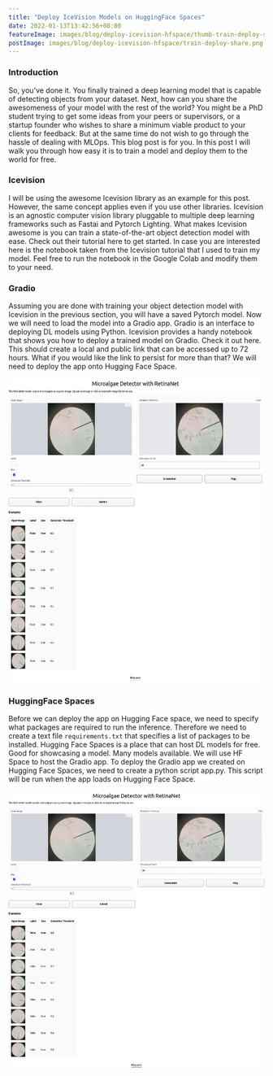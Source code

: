 ```yaml
---
title: "Deploy IceVision Models on HuggingFace Spaces"
date: 2022-01-13T13:42:56+08:00
featureImage: images/blog/deploy-icevision-hfspace/thumb-train-deploy-share.png
postImage: images/blog/deploy-icevision-hfspace/train-deploy-share.png
---
```



### Introduction
So, you’ve done it. You finally trained a deep learning model that is capable of detecting objects from your dataset. Next, how can you share the awesomeness of your model with the rest of the world? You might be a PhD student trying to get some ideas from your peers or supervisors, or a startup founder who wishes to share a minimum viable product to your clients for feedback. But at the same time do not wish to go through the hassle of dealing with MLOps. This blog post is for you. In this post I will walk you through how easy it is to train a model and deploy them to the world for free.

### Icevision

I will be using the awesome Icevision library as an example for this post. However, the same concept applies even if you use other libraries. Icevision is an agnostic computer vision library pluggable to multiple deep learning frameworks such as Fastai and Pytorch Lighting. What makes Icevision awesome is you can train a state-of-the-art object detection model with ease. Check out their tutorial here to get started. In case you are interested here is the notebook taken from the Icevision tutorial that I used to train my model. Feel free to run the notebook in the Google Colab and modify them to your need.


### Gradio
Assuming you are done with training your object detection model with Icevision in the previous section, you will have a saved Pytorch model. Now we will need to load the model into a Gradio app. Gradio is an interface to deploying DL models using Python. Icevision provides a handy notebook that shows you how to deploy a trained model on Gradio. Check it out here. This should create a local and public link that can be accessed up to 72 hours. What if you would like the link to persist for more than that? We will need to deploy the app onto Hugging Face Space.


<img src="/images/blog/deploy-icevision-hfspace/screenshot.png" alt="Girl in a jacket" width="500" height="600">


### HuggingFace Spaces
Before we can deploy the app on Hugging Face space, we need to specify what packages are required to run the inference. Therefore we need to create a text file `requirements.txt` that specifies a list of packages to be installed.
Hugging Face Spaces is a place that can host DL models for free. Good for showcasing a model. Many models available. We will use HF Space to host the Gradio app. To deploy the Gradio app we created on Hugging Face Spaces, we need to create a python script app.py. This script will be run when the app loads on Hugging Face Space.

![](/images/blog/deploy-icevision-hfspace/screenshot.png)



